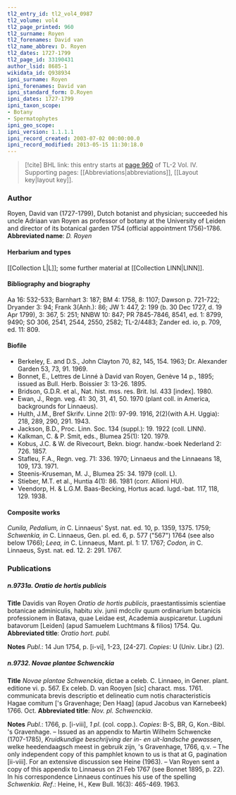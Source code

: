 ```yaml
---
tl2_entry_id: tl2_vol4_0987
tl2_volume: vol4
tl2_page_printed: 960
tl2_surname: Royen
tl2_forenames: David van
tl2_name_abbrev: D. Royen
tl2_dates: 1727-1799
tl2_page_id: 33190431
author_lsid: 8685-1
wikidata_id: Q938934
ipni_surname: Royen
ipni_forenames: David van
ipni_standard_form: D.Royen
ipni_dates: 1727-1799
ipni_taxon_scope: 
- Botany
- Spermatophytes
ipni_geo_scope: 
ipni_version: 1.1.1.1
ipni_record_created: 2003-07-02 00:00:00.0
ipni_record_modified: 2013-05-15 11:30:18.0
---
```



> [!cite] BHL link: this entry starts at [page 960](https://www.biodiversitylibrary.org/page/33190431) of TL-2 Vol. IV.
> Supporting pages: [[Abbreviations|abbreviations]], [[Layout key|layout key]].

### Author

Royen, David van (1727-1799), Dutch botanist and physician; succeeded his uncle Adriaan van Royen as professor of botany at the University of Leiden and director of its botanical garden 1754 (official appointment 1756)-1786. 
**Abbreviated name**: *D. Royen*

#### Herbarium and types

[[Collection L|L]]; some further material at [[Collection LINN|LINN]].

#### Bibliography and biography

Aa 16: 532-533; Barnhart 3: 187; BM 4: 1758, 8: 1107; Dawson p. 721-722; Dryander 3: 94; Frank 3(Anh.): 86; JW 1: 447, 2: 199 (b. 30 Dec 1727, d. 19 Apr 1799), 3: 367, 5: 251; NNBW 10: 847; PR 7845-7846, 8541, ed. 1: 8799, 9490; SO 306, 2541, 2544, 2550, 2582; TL-2/4483; Zander ed. io, p. 709, ed. 11: 809.

#### Biofile

- Berkeley, E. and D.S., John Clayton 70, 82, 145, 154. 1963; Dr. Alexander Garden 53, 73, 91. 1969.
- Bonnet, E., Lettres de Linné à David van Royen, Genève 14 p., 1895; issued as Bull. Herb. Boissier 3: 13-26. 1895.
- Bridson, G.D.R. et al., Nat. hist. mss. res. Brit. Isl. 433 \[index\]. 1980.
- Ewan, J., Regn. veg. 41: 30, 31, 41, 50. 1970 (plant coll. in America, backgrounds for Linnaeus).
- Hulth, J.M., Bref Skrifv. Linne 2(1): 97-99. 1916, 2(2)(with A.H. Uggia): 218, 289, 290, 291. 1943.
- Jackson, B.D., Proc. Linn. Soc. 134 (suppl.): 19. 1922 (coll. LINN).
- Kalkman, C. & P. Smit, eds., Blumea 25(1): 120. 1979.
- Kobus, J.C. & W. de Rivecourt, Bekn. biogr. handw.-boek Nederland 2: 726. 1857.
- Stafleu, F.A., Regn. veg. 71: 336. 1970; Linnaeus and the Linnaeans 18, 109, 173. 1971.
- Steenis-Kruseman, M. J., Blumea 25: 34. 1979 (coll. L).
- Stieber, M.T. et al., Huntia 4(1): 86. 1981 (corr. Allioni HU).
- Veendorp, H. & L.G.M. Baas-Becking, Hortus acad. lugd.-bat. 117, 118, 129. 1938.

#### Composite works

*Cunila, Pedalium, in* C. Linnaeus' Syst. nat. ed. 10, p. 1359, 1375. 1759; *Schwenkia, in* C. Linnaeus, Gen. pl. ed. 6, p. 577 ("567") 1764 (see also below 1766); *Leea, in* C. Linnaeus, Mant. pl. 1: 17. 1767; *Codon, in* C. Linnaeus, Syst. nat. ed.
12. 2: 291. 1767.

### Publications

##### n.9731a. Oratio de hortis publicis

**Title**
Davidis van Royen *Oratio de hortis publicis*, praestantissimis scientiae botanicae adminiculis, habitu xiv. junii mdccliv quum ordinarium botanicis professionem in Batava, quae Leidae est, Academia auspicaretur. Lugduni batavorum \[Leiden\] (apud Samuelem Luchtmans & filios) 1754. Qu.
**Abbreviated title**: *Oratio hort. publ.*

**Notes**
*Publ*.: 14 Jun 1754, p. \[i-vi\], 1-23, \[24-27\]. *Copies*: U (Univ. Libr.) (2).

##### n.9732. Novae plantae Schwenckia

**Title**
*Novae plantae Schwenckia*, dictae a celeb. C. Linnaeo, in Gener. plant. editione vi. p. 567. Ex celeb. D. van Rooyen \[sic\] charact. mss. 1761. communicata brevis descriptio et delineatio cum notis characteristicis Hagae comitum \['s Gravenhage; Den Haag\] (apud Jacobus van Karnebeek) 1766. Oct.
**Abbreviated title**: *Nov. pl. Schwenckia*.

**Notes**
*Publ*.: 1766, p. \[i-viii\], *1 pl*. (col. copp.). *Copies*: B-S, BR, G, Kon.-Bibl. 's Gravenhage. – Issued as an appendix to Martin Wilhelm Schwencke (1707-1785), *Kruidkundige beschrijving der in*- *en uit-landsche gewassen*, welke heedendaagsch meest in gebruik zijn, 's Gravenhage, 1766, q.v. – The only independent copy of this pamphlet known to us is that at G, pagination \[ii-viii\]. For an extensive discussion see Heine (1963). – Van Royen sent a copy of this appendix to Linnaeus on 21 Feb 1767 (see Bonnet 1895, p. 22). In his correspondence Linnaeus continues his use of the spelling *Schwenkia*.
*Ref*.: Heine, H., Kew Bull. 16(3): 465-469. 1963.

